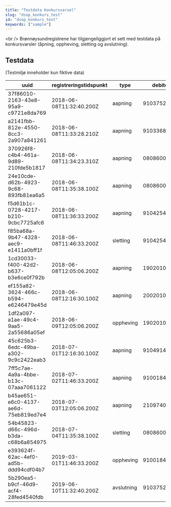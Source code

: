```yaml
---
title: "Testdata Konkursvarsel"
slug: "dsop_konkurs_test"
id: "dsop_konkurs_test"
keywords: ["sample"]
---
```


<br \/>
Brønnøysundregistrene har tilgjengeliggjort et sett med testdata på konkursvarsler (åpning, oppheving, sletting og avslutning).

## Testdata

(Testmiljø inneholder kun fiktive data)

| uuid | registreringstidspunkt | type | debitor |
| ----- | ------- | ------ |----- |
37f86010-2163-43e8-95a9-c9721e8da769 | 2018-06-08T11:32:40.200Z	| aapning	| 910375237
a2141fbb-812e-4550-8cc3-2a907a841261 | 2018-06-08T11:33:28.210Z	| aapning	| 910336819
370926f8-c4b4-461a-9d89-210fde5b1817 | 2018-06-08T11:34:23.310Z	| aapning	| 08086001471
24e10cde-d62b-4923-9c68-893fb81ea6a5 | 2018-06-08T11:35:38.100Z	| aapning	| 08086002265
f5d61b1c-0728-4217-b210-9cbc7725afc6 | 2018-06-08T11:36:33.200Z	| aapning	| 910425463
f85ba68a-9b47-4328-aec9-e1411a0bff1f | 2018-06-08T11:46:33.200Z	| sletting	| 910425463
1cd30033-f400-42d2-b637-b3e6ce0f792b | 2018-06-08T12:05:06.200Z	| aapning	| 19020101140
ef155a82-3624-466c-b594-e6246479e45d | 2018-06-08T12:16:30.100Z	| aapning	| 20020101351
1df2a097-a1ae-49c4-9aa5-2a55686a05ef | 2018-06-09T12:05:06.200Z	| oppheving	| 19020101140
45c625b3-6edc-49ba-a302-9c9c2422eab3 | 2018-07-01T12:16:30.100Z	| aapning	| 910491482
7ff5c7ae-4a9a-4bbe-b13c-07aaa7061122 | 2018-07-02T11:46:33.200Z	| aapning	| 910018469
b45ae651-e6c0-4137-ae6d-75eb819ed7e4 | 2018-07-03T12:05:06.200Z	| aapning	| 21097400153
54b45823-d66c-496d-b3da-c68b6a854975 | 2018-07-04T11:35:38.100Z	| sletting	| 08086002265
e393624f-62ac-4ef0-ad5b-ddd94cdf04b7 | 2019-03-01T11:46:33.200Z	| oppheving	| 910018469
5b290ea5-b9cf-46d9-acf4-28fed4540fdb | 2019-06-10T11:32:40.200Z	| avslutning| 910375237
